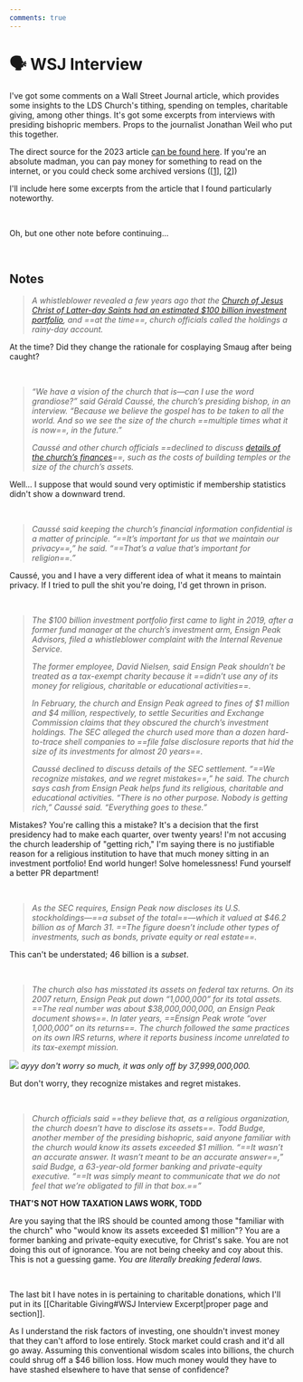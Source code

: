 ```yaml
---
comments: true
---
```

# 🗣 WSJ Interview
I've got some comments on a Wall Street Journal article, which provides some insights to the LDS Church's tithing, spending on temples, charitable giving, among other things. It's got some excerpts from interviews with presiding bishopric members. Props to the journalist Jonathan Weil who put this together. 

The direct source for the 2023 article [can be found here](https://www.wsj.com/articles/mormon-church-temple-spending-spree-utah-e167977f). If you're an absolute madman, you can pay money for something to read on the internet, or you could check some archived versions ([[1](https://archive.ph/eXtuj)], [[2](https://archive.is/20230724125802/https://www.wsj.com/articles/mormon-church-temple-spending-spree-utah-e167977f)])

I'll include here some excerpts from the article that I found particularly noteworthy.

&nbsp;

Oh, but one other note before continuing... 


&nbsp;

## Notes
> *A whistleblower revealed a few years ago that the [Church of Jesus Christ of Latter-day Saints had an estimated $100 billion investment portfolio](https://archive.is/o/BbqbV/https://www.wsj.com/articles/the-mormon-church-amassed-100-billion-it-was-the-best-kept-secret-in-the-investment-world-11581138011), and ==at the time==, church officials called the holdings a rainy-day account.*

At the time? Did they change the rationale for cosplaying Smaug after being caught?

&nbsp;

> *“We have a vision of the church that is—can I use the word grandiose?” said Gérald Caussé, the church’s presiding bishop, in an interview. “Because we believe the gospel has to be taken to all the world. And so we see the size of the church ==multiple times what it is now==, in the future.”*
>
> *Caussé and other church officials ==declined to discuss [details of the church’s finances](https://archive.is/o/BbqbV/https://www.wsj.com/articles/mormon-churchs-investment-arm-under-investigation-by-sec-dca77f9)==, such as the costs of building temples or the size of the church’s assets.*

Well... I suppose that would sound very optimistic if membership statistics didn't show a downward trend.

&nbsp;

> *Caussé said keeping the church’s financial information confidential is a matter of principle. “==It’s important for us that we maintain our privacy==,” he said. “==That’s a value that’s important for religion==.”*

Caussé, you and I have a very different idea of what it means to maintain privacy. If I tried to pull the shit you're doing, I'd get thrown in prison.

&nbsp;

> *The $100 billion investment portfolio first came to light in 2019, after a former fund manager at the church’s investment arm, Ensign Peak Advisors, filed a whistleblower complaint with the Internal Revenue Service.*
>
> *The former employee, David Nielsen, said Ensign Peak shouldn’t be treated as a tax-exempt charity because it ==didn’t use any of its money for religious, charitable or educational activities==.*
>
> *In February, the church and Ensign Peak agreed to fines of $1 million and $4 million, respectively, to settle Securities and Exchange Commission claims that they obscured the church’s investment holdings. The SEC alleged the church used more than a dozen hard-to-trace shell companies to ==file false disclosure reports that hid the size of its investments for almost 20 years==.*
>
> *Caussé declined to discuss details of the SEC settlement. “==We recognize mistakes, and we regret mistakes==,” he said. The church says cash from Ensign Peak helps fund its religious, charitable and educational activities. “There is no other purpose. Nobody is getting rich,” Caussé said. “Everything goes to these.”*

Mistakes? You're calling this a mistake? It's a decision that the first presidency had to make each quarter, over twenty years! I'm not accusing the church leadership of "getting rich," I'm saying there is no justifiable reason for a religious institution to have that much money sitting in an investment portfolio! End world hunger! Solve homelessness! Fund yourself a better PR department!

&nbsp;

> *As the SEC requires, Ensign Peak now discloses its U.S. stockholdings—==a subset of the total==—which it valued at $46.2 billion as of March 31. ==The figure doesn’t include other types of investments, such as bonds, private equity or real estate==.*

This can't be understated; 46 billion is a *subset*.

&nbsp;

> *The church also has misstated its assets on federal tax returns. On its 2007 return, Ensign Peak put down “1,000,000” for its total assets. ==The real number was about $38,000,000,000, an Ensign Peak document shows==. In later years, ==Ensign Peak wrote “over 1,000,000” on its returns==. The church followed the same practices on its own IRS returns, where it reports business income unrelated to its tax-exempt mission.*

[![](https://archive.ph/eXtuj/78cb06ee7b6e0d5b6e9ca682867ed81c2cc25a54.jpg)](https://archive.ph/eXtuj/78cb06ee7b6e0d5b6e9ca682867ed81c2cc25a54.jpg)
*ayyy don't worry so much, it was only off by 37,999,000,000.*

But don't worry, they recognize mistakes and regret mistakes.

&nbsp;

> *Church officials said ==they believe that, as a religious organization, the church doesn’t have to disclose its assets==. Todd Budge, another member of the presiding bishopric, said anyone familiar with the church would know its assets exceeded $1 million. “==It wasn’t an accurate answer. It wasn’t meant to be an accurate answer==,” said Budge, a 63-year-old former banking and private-equity executive. “==It was simply meant to communicate that we do not feel that we’re obligated to fill in that box.==”*

**THAT'S NOT HOW TAXATION LAWS WORK, TODD**

Are you saying that the IRS should be counted among those "familiar with the church" who "would know its assets exceeded $1 million"? You are a former banking and private-equity executive, for Christ's sake. You are not doing this out of ignorance. You are not being cheeky and coy about this. This is not a guessing game. *You are literally breaking federal laws*.

&nbsp;

The last bit I have notes in is pertaining to charitable donations, which I'll put in its [[Charitable Giving#WSJ Interview Excerpt|proper page and section]].

As I understand the risk factors of investing, one shouldn't invest money that they can't afford to lose entirely. Stock market could crash and it'd all go away. Assuming this conventional wisdom scales into billions, the church could shrug off a $46 billion loss. How much money would they have to have stashed elsewhere to have that sense of confidence?